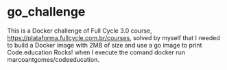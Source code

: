 # go_challenge
This is a Docker challenge of Full Cycle 3.0 course, https://plataforma.fullcycle.com.br/courses,  solved by myself that I needed to build a Docker image with 2MB of size and use a go image to print Code.education Rocks! when I execute the comand docker run marcoantgomes/codeeducation.
